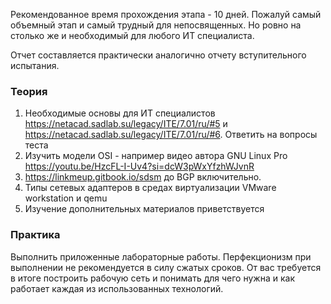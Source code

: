 Рекомендованное время прохождения этапа - 10 дней. Пожалуй самый объемный этап и самый трудный для непосвященных. Но ровно на столько же и необходимый для любого ИТ специалиста.

Отчет составляется практически аналогично отчету вступительного испытания. 

### Теория
1. Необходимые основы для ИТ специалистов https://netacad.sadlab.su/legacy/ITE/7.01/ru/#5 и https://netacad.sadlab.su/legacy/ITE/7.01/ru/#6. Ответить на вопросы теста
2. Изучить модели OSI - например видео автора GNU Linux Pro https://youtu.be/HzcFL-I-Uv4?si=dcW3pWxYfzhWJvnR
3. https://linkmeup.gitbook.io/sdsm до BGP включительно.
4. Типы сетевых адаптеров в средах виртуализации VMware workstation и qemu
5. Изучение дополнительных материалов приветствуется
   
### Практика
Выполнить приложенные лабораторные работы. Перфекционизм при выполнении не рекомендуется в силу сжатых сроков. От вас требуется в итоге построить рабочую сеть и понимать для чего нужна и как работает каждая из использованных технологий.
